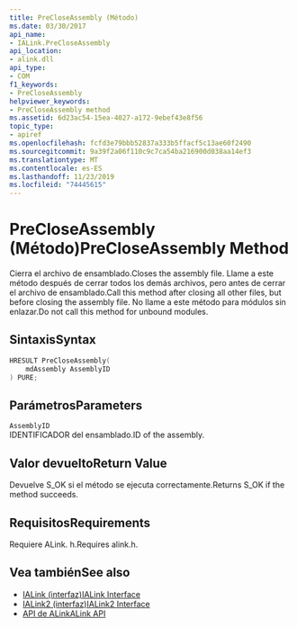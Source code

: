 ```yaml
---
title: PreCloseAssembly (Método)
ms.date: 03/30/2017
api_name:
- IALink.PreCloseAssembly
api_location:
- alink.dll
api_type:
- COM
f1_keywords:
- PreCloseAssembly
helpviewer_keywords:
- PreCloseAssembly method
ms.assetid: 6d23ac54-15ea-4027-a172-9ebef43e8f56
topic_type:
- apiref
ms.openlocfilehash: fcfd3e79bbb52837a333b5ffacf5c13ae60f2490
ms.sourcegitcommit: 9a39f2a06f110c9c7ca54ba216900d038aa14ef3
ms.translationtype: MT
ms.contentlocale: es-ES
ms.lasthandoff: 11/23/2019
ms.locfileid: "74445615"
---
```

# <a name="precloseassembly-method"></a><span data-ttu-id="64a60-102">PreCloseAssembly (Método)</span><span class="sxs-lookup"><span data-stu-id="64a60-102">PreCloseAssembly Method</span></span>
<span data-ttu-id="64a60-103">Cierra el archivo de ensamblado.</span><span class="sxs-lookup"><span data-stu-id="64a60-103">Closes the assembly file.</span></span> <span data-ttu-id="64a60-104">Llame a este método después de cerrar todos los demás archivos, pero antes de cerrar el archivo de ensamblado.</span><span class="sxs-lookup"><span data-stu-id="64a60-104">Call this method after closing all other files, but before closing the assembly file.</span></span> <span data-ttu-id="64a60-105">No llame a este método para módulos sin enlazar.</span><span class="sxs-lookup"><span data-stu-id="64a60-105">Do not call this method for unbound modules.</span></span>  
  
## <a name="syntax"></a><span data-ttu-id="64a60-106">Sintaxis</span><span class="sxs-lookup"><span data-stu-id="64a60-106">Syntax</span></span>  
  
```cpp  
HRESULT PreCloseAssembly(  
    mdAssembly AssemblyID  
) PURE;  
```  
  
## <a name="parameters"></a><span data-ttu-id="64a60-107">Parámetros</span><span class="sxs-lookup"><span data-stu-id="64a60-107">Parameters</span></span>  
 `AssemblyID`  
 <span data-ttu-id="64a60-108">IDENTIFICADOR del ensamblado.</span><span class="sxs-lookup"><span data-stu-id="64a60-108">ID of the assembly.</span></span>  
  
## <a name="return-value"></a><span data-ttu-id="64a60-109">Valor devuelto</span><span class="sxs-lookup"><span data-stu-id="64a60-109">Return Value</span></span>  
 <span data-ttu-id="64a60-110">Devuelve S_OK si el método se ejecuta correctamente.</span><span class="sxs-lookup"><span data-stu-id="64a60-110">Returns S_OK if the method succeeds.</span></span>  
  
## <a name="requirements"></a><span data-ttu-id="64a60-111">Requisitos</span><span class="sxs-lookup"><span data-stu-id="64a60-111">Requirements</span></span>  
 <span data-ttu-id="64a60-112">Requiere ALink. h.</span><span class="sxs-lookup"><span data-stu-id="64a60-112">Requires alink.h.</span></span>  
  
## <a name="see-also"></a><span data-ttu-id="64a60-113">Vea también</span><span class="sxs-lookup"><span data-stu-id="64a60-113">See also</span></span>

- [<span data-ttu-id="64a60-114">IALink (interfaz)</span><span class="sxs-lookup"><span data-stu-id="64a60-114">IALink Interface</span></span>](ialink-interface.md)
- [<span data-ttu-id="64a60-115">IALink2 (interfaz)</span><span class="sxs-lookup"><span data-stu-id="64a60-115">IALink2 Interface</span></span>](ialink2-interface.md)
- [<span data-ttu-id="64a60-116">API de ALink</span><span class="sxs-lookup"><span data-stu-id="64a60-116">ALink API</span></span>](index.md)
